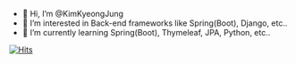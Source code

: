 - 👋 Hi, I’m @KimKyeongJung
- 👀 I’m interested in Back-end frameworks like Spring(Boot), Django, etc..
- 🌱 I’m currently learning Spring(Boot), Thymeleaf, JPA, Python, etc..


[![Hits](https://hits.seeyoufarm.com/api/count/incr/badge.svg?url=https://github.com/KimKyeongJung)](https://hits.seeyoufarm.com)
